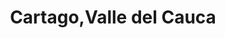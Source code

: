---
title: Cartago,Valle del Cauca
url: /cartago-valle-del-cauca/
latitude: 4.758
longitude: -75.935
---